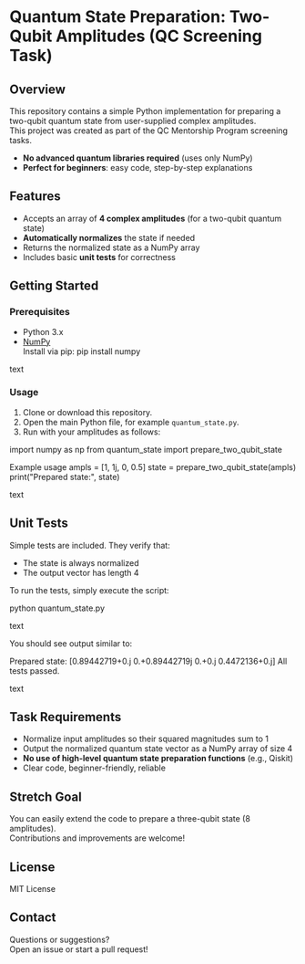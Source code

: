 # Quantum State Preparation: Two-Qubit Amplitudes (QC Screening Task)

## Overview

This repository contains a simple Python implementation for preparing a two-qubit quantum state from user-supplied complex amplitudes.  
This project was created as part of the QC Mentorship Program screening tasks.

- **No advanced quantum libraries required** (uses only NumPy)
- **Perfect for beginners**: easy code, step-by-step explanations

## Features

- Accepts an array of **4 complex amplitudes** (for a two-qubit quantum state)
- **Automatically normalizes** the state if needed
- Returns the normalized state as a NumPy array
- Includes basic **unit tests** for correctness

## Getting Started

### Prerequisites

- Python 3.x
- [NumPy](https://numpy.org/)  
  Install via pip:
pip install numpy

text

### Usage

1. Clone or download this repository.
2. Open the main Python file, for example `quantum_state.py`.
3. Run with your amplitudes as follows:

import numpy as np
from quantum_state import prepare_two_qubit_state

Example usage
ampls = [1, 1j, 0, 0.5]
state = prepare_two_qubit_state(ampls)
print("Prepared state:", state)

text

## Unit Tests

Simple tests are included. They verify that:
- The state is always normalized
- The output vector has length 4

To run the tests, simply execute the script:

python quantum_state.py

text

You should see output similar to:

Prepared state: [0.89442719+0.j 0.+0.89442719j 0.+0.j 0.4472136+0.j]
All tests passed.

text

## Task Requirements

- Normalize input amplitudes so their squared magnitudes sum to 1
- Output the normalized quantum state vector as a NumPy array of size 4
- **No use of high-level quantum state preparation functions** (e.g., Qiskit)
- Clear code, beginner-friendly, reliable

## Stretch Goal

You can easily extend the code to prepare a three-qubit state (8 amplitudes).  
Contributions and improvements are welcome!

## License

MIT License

## Contact

Questions or suggestions?  
Open an issue or start a pull request!

